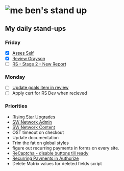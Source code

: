 # ![me](https://avatars2.githubusercontent.com/u/5232044?s=50&v=4) ben's stand up

## My daily stand-ups

### Friday

- [X] [Asses Self](https://app.clickup.com/t/q50gzy)
- [X] [Review Grayson](https://app.clickup.com/t/q50gzz)
- [ ] [RS - Stage 2 - New Report](https://app.clickup.com/8537154/v/l/li/63072272?pr=12760709)

### Monday

- [ ] [Update goals item in review](https://app.clickup.com/t/q50gzy)
- [ ] Apply cert for RS Dev when recieved

### Priorities 
    
- [Rising Star Upgrades](https://app.clickup.com/8537154/v/l/f/27554943?pr=12707202)
- [SW Network Admin](https://app.clickup.com/8537154/v/l/li/54890360?pr=12760709)
- [SW Network Content](https://app.clickup.com/8537154/v/l/li/54892353?pr=12760709)
- OST timeout on checkout
- Update documentation
- Trim the fat on global styles
- figure out recurring payments in forms on every site.
- [ReCaptcha - disable buttons till ready](https://projects.madebyspeak.com/#/tasks/17598281)
- [Recurring Payments in Authorize](https://projects.madebyspeak.com/#/tasks/16411534)
- Delete Matrix values for deleted fields script
